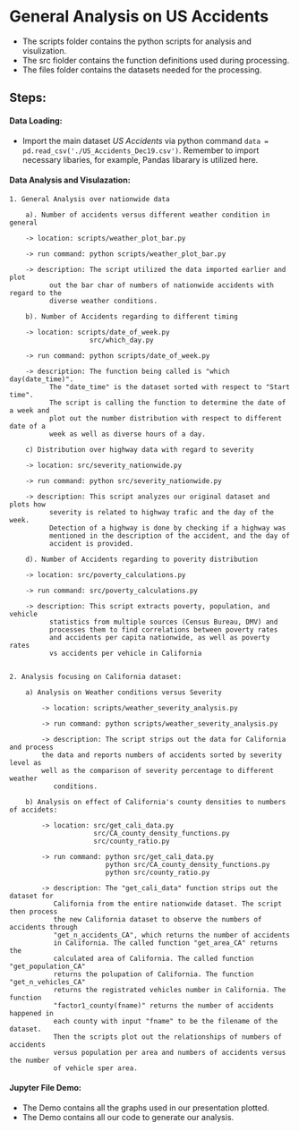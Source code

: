# General Analysis on US Accidents
* The scripts folder contains the python scripts for analysis and visulization.
* The src fiolder contains the function definitions used during processing.
* The files folder contains the datasets needed for the processing.

## Steps:
#### Data Loading:  

* Import the main dataset *US Accidents* via python command `data = pd.read_csv('./US_Accidents_Dec19.csv')`. Remember to import necessary libaries, for example, Pandas libarary is utilized here.

#### Data Analysis and Visulazation:

	1. General Analysis over nationwide data

		a). Number of accidents versus different weather condition in general

	   	-> location: scripts/weather_plot_bar.py

	   	-> run command: python scripts/weather_plot_bar.py

	   	-> description: The script utilized the data imported earlier and  plot
			  out the bar char of numbers of nationwide accidents with regard to the  
			  diverse weather conditions.

		b). Number of Accidents regarding to different timing

	   	-> location: scripts/date_of_week.py
						src/which_day.py

	   	-> run command: python scripts/date_of_week.py

	   	-> description: The function being called is "which day(date_time)".
			  The "date_time" is the dataset sorted with respect to "Start time".
			  The script is calling the function to determine the date of a week and
			  plot out the number distribution with respect to different date of a
			  week as well as diverse hours of a day.

		c) Distribution over highway data with regard to severity

	   	-> location: src/severity_nationwide.py

	   	-> run command: python src/severity_nationwide.py

	   	-> description: This script analyzes our original dataset and plots how
			  severity is related to highway trafic and the day of the week.
			  Detection of a highway is done by checking if a highway was
			  mentioned in the description of the accident, and the day of
			  accident is provided.

		d). Number of Accidents regarding to poverity distribution

	   	-> location: src/poverty_calculations.py

	   	-> run command: src/poverty_calculations.py

	   	-> description: This script extracts poverty, population, and vehicle
			  statistics from multiple sources (Census Bureau, DMV) and
			  processes them to find correlations between poverty rates
			  and accidents per capita nationwide, as well as poverty rates
			  vs accidents per vehicle in California 


	2. Analysis focusing on California dataset:

	    a) Analysis on Weather conditions versus Severity

	        -> location: scripts/weather_severity_analysis.py

	        -> run command: python scripts/weather_severity_analysis.py

	        -> description: The script strips out the data for California and process
		   	the data and reports numbers of accidents sorted by severity level as
		   	well as the comparison of severity percentage to different weather
			   conditions.

		b) Analysis on effect of California's county densities to numbers of accidets:

			-> location: src/get_cali_data.py
						 src/CA_county_density_functions.py
						 src/county_ratio.py

			-> run command: python src/get_cali_data.py
							python src/CA_county_density_functions.py
							python src/county_ratio.py

			-> description: The "get_cali_data" function strips out the dataset for
			   California from the entire nationwide dataset. The script then process
			   the new California dataset to observe the numbers of accidents through
			   "get_n_accidents_CA", which returns the number of accidents
			   in California. The called function "get_area_CA" returns the
			   calculated area of California. The called function "get_population_CA"
			   returns the polupation of California. The function "get_n_vehicles_CA"
			   returns the registrated vehicles number in California. The function
			   "factor1_county(fname)" returns the number of accidents happened in
			   each county with input "fname" to be the filename of the dataset.
			   Then the scripts plot out the relationships of numbers of accidents
			   versus population per area and numbers of accidents versus the number
			   of vehicle sper area.



#### Jupyter File Demo:
* The Demo contains all the graphs used in our presentation plotted.
* The Demo contains all our code to generate our analysis.
